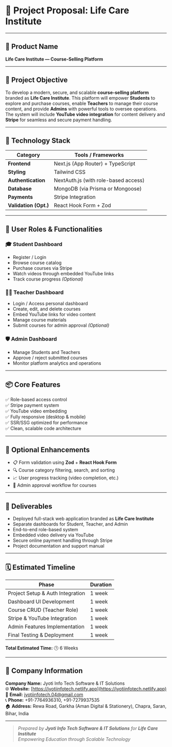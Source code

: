 # 📄 Project Proposal: Life Care Institute

---

## 🧾 Product Name  
**Life Care Institute — Course-Selling Platform**

---

## 🎯 Project Objective  

To develop a modern, secure, and scalable **course-selling platform** branded as **Life Care Institute**. This platform will empower **Students** to explore and purchase courses, enable **Teachers** to manage their course content, and provide **Admins** with powerful tools to oversee operations.  
The system will include **YouTube video integration** for content delivery and **Stripe** for seamless and secure payment handling.

---

## 🧰 Technology Stack

| Category           | Tools / Frameworks                         |
|--------------------|--------------------------------------------|
| **Frontend**        | Next.js (App Router) + TypeScript         |
| **Styling**         | Tailwind CSS                              |
| **Authentication**  | NextAuth.js (with role-based access)      |
| **Database**        | MongoDB (via Prisma or Mongoose)          |
| **Payments**        | Stripe Integration                        |
| **Validation (Opt.)**| React Hook Form + Zod                    |

---

## 👥 User Roles & Functionalities

### 🎓 Student Dashboard  
- Register / Login  
- Browse course catalog  
- Purchase courses via Stripe  
- Watch videos through embedded YouTube links  
- Track course progress *(Optional)*  

### 👨‍🏫 Teacher Dashboard  
- Login / Access personal dashboard  
- Create, edit, and delete courses  
- Embed YouTube links for video content  
- Manage course materials  
- Submit courses for admin approval *(Optional)*  

### 🛡️ Admin Dashboard  
- Manage Students and Teachers  
- Approve / reject submitted courses  
- Monitor platform analytics and operations  

---

## 📦 Core Features

✅ Role-based access control  
✅ Stripe payment system  
✅ YouTube video embedding  
✅ Fully responsive (desktop & mobile)  
✅ SSR/SSG optimized for performance  
✅ Clean, scalable code architecture  

---

## 🚀 Optional Enhancements

- 📋 Form validation using **Zod** + **React Hook Form**  
- 🔍 Course category filtering, search, and sorting  
- 📈 User progress tracking (video completion, etc.)  
- 🔐 Admin approval workflow for courses  

---

## 🎁 Deliverables

- Deployed full-stack web application branded as **Life Care Institute**  
- Separate dashboards for Student, Teacher, and Admin  
- End-to-end role-based system  
- Embedded video delivery via YouTube  
- Secure online payment handling through Stripe  
- Project documentation and support manual  

---

## 🗓️ Estimated Timeline

| Phase                              | Duration       |
|-----------------------------------|----------------|
| Project Setup & Auth Integration | 1 week         |
| Dashboard UI Development         | 1 week         |
| Course CRUD (Teacher Role)       | 1 week         |
| Stripe & YouTube Integration     | 1 week         |
| Admin Features Implementation    | 1 week         |
| Final Testing & Deployment       | 1 week         |

**Total Estimated Time:** 🕒 6 Weeks

---

## 🏢 Company Information

**Company Name:** Jyoti Info Tech Software & IT Solutions  
🌐 **Website:** [https://jyotiinfotech.netlify.app](https://jyotiinfotech.netlify.app)  
📧 **Email:** jyotiinfotech.04@gmail.com  
📞 **Phone:** +91-7764936310, +91-7279937535  
🏠 **Address:** Rewa Road, Garkha (Aman Digital & Stationery), Chapra, Saran, Bihar, India  

---

> *Prepared by **Jyoti Info Tech Software & IT Solutions** for **Life Care Institute***  
> *Empowering Education through Scalable Technology*
